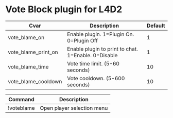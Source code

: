 # Vote Block plugin for L4D2
Cvar | Description | Default
---|---|---
vote_blame_on | Enable plugin. 1=Plugin On. 0=Plugin Off | 1
vote_blame_print_on | Enable plugin to print to chat. 1=Enable. 0=Disable | 1
vote_blame_time | Vote time limit. (5-60 seconds) | 10
vote_blame_cooldown | Vote cooldown. (5-600 seconds) | 10

Command | Description
--- | ---
!voteblame | Open player selection menu